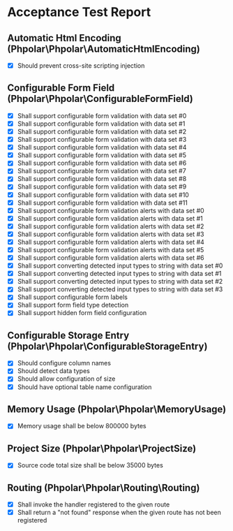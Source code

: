# Acceptance Test Report

## Automatic Html Encoding (Phpolar\Phpolar\AutomaticHtmlEncoding)
- [x] Should prevent cross-site scripting injection

## Configurable Form Field (Phpolar\Phpolar\ConfigurableFormField)

- [x] Shall support configurable form validation with data set #0
- [x] Shall support configurable form validation with data set #1
- [x] Shall support configurable form validation with data set #2
- [x] Shall support configurable form validation with data set #3
- [x] Shall support configurable form validation with data set #4
- [x] Shall support configurable form validation with data set #5
- [x] Shall support configurable form validation with data set #6
- [x] Shall support configurable form validation with data set #7
- [x] Shall support configurable form validation with data set #8
- [x] Shall support configurable form validation with data set #9
- [x] Shall support configurable form validation with data set #10
- [x] Shall support configurable form validation with data set #11
- [x] Shall support configurable form validation alerts with data set #0
- [x] Shall support configurable form validation alerts with data set #1
- [x] Shall support configurable form validation alerts with data set #2
- [x] Shall support configurable form validation alerts with data set #3
- [x] Shall support configurable form validation alerts with data set #4
- [x] Shall support configurable form validation alerts with data set #5
- [x] Shall support configurable form validation alerts with data set #6
- [x] Shall support converting detected input types to string with data set #0
- [x] Shall support converting detected input types to string with data set #1
- [x] Shall support converting detected input types to string with data set #2
- [x] Shall support converting detected input types to string with data set #3
- [x] Shall support configurable form labels
- [x] Shall support form field type detection
- [x] Shall support hidden form field configuration

## Configurable Storage Entry (Phpolar\Phpolar\ConfigurableStorageEntry)

- [x] Should configure column names
- [x] Should detect data types
- [x] Should allow configuration of size
- [x] Should have optional table name configuration

## Memory Usage (Phpolar\Phpolar\MemoryUsage)

- [x] Memory usage shall be below 800000 bytes

## Project Size (Phpolar\Phpolar\ProjectSize)
- [x] Source code total size shall be below 35000 bytes

## Routing (Phpolar\Phpolar\Routing\Routing)

- [x] Shall invoke the handler registered to the given route
- [x] Shall return a "not found" response when the given route has not been registered
